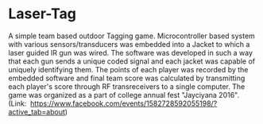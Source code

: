 # Laser-Tag
A   simple   team   based   outdoor   Tagging   game.   Microcontroller   based   system   with   various   sensors/transducers   was   embedded   into   a   Jacket   to   which   a   laser   guided   IR   gun   was   wired.   The   software   was   developed   in   such   a   way   that   each   gun   sends   a   unique   coded   signal   and   each   jacket   was   capable   of   uniquely   identifying   them.   The   points   of   each   player   was   recorded   by   the   embedded   software   and   final   team   score   was   calculated   by   transmitting   each   player's   score   through   RF   transreceivers   to   a   single   computer.   The   game   was   organized   as   a   part   of   college   annual   fest   "Jayciyana   2016".   (Link: ​ https://www.facebook.com/events/1582728592055198/?active_tab=about​ )  
